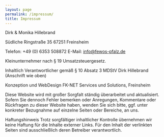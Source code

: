 ```yaml
---
layout: page
permalink: /impressum/
title: Impressum
---
```


Dirk & Monika Hillebrand

Südliche Ringstraße 35
67251 Freinsheim

Telefon: +49 (0) 6353 508872
E-Mail: info@fewos-pfalz.de


Kleinunternehmer nach § 19 Umsatzsteuergesetz.


Inhaltlich Verantwortlicher gemäß § 10 Absatz 3 MDStV
Dirk Hillebrand (Anschrift wie oben)


Konzeption und WebDesign
FK-NET Services und Solutions, Freinsheim


Diese Website wird mit großer Sorgfalt ständig überarbeitet und aktualisiert. Sofern Sie dennoch Fehler bemerken oder Anregungen, Kommentare oder Rückfragen zu dieser Website haben, wenden Sie sich bitte, ggf. unter konkreter Bezugnahme auf einzelne Seiten oder Bereiche, an uns.

Haftungshinweis
Trotz sorgfältiger inhaltlicher Kontrolle übernehmen wir keine Haftung für die Inhalte externer Links. Für den Inhalt der verlinkten Seiten sind ausschließlich deren Betreiber verantwortlich.

